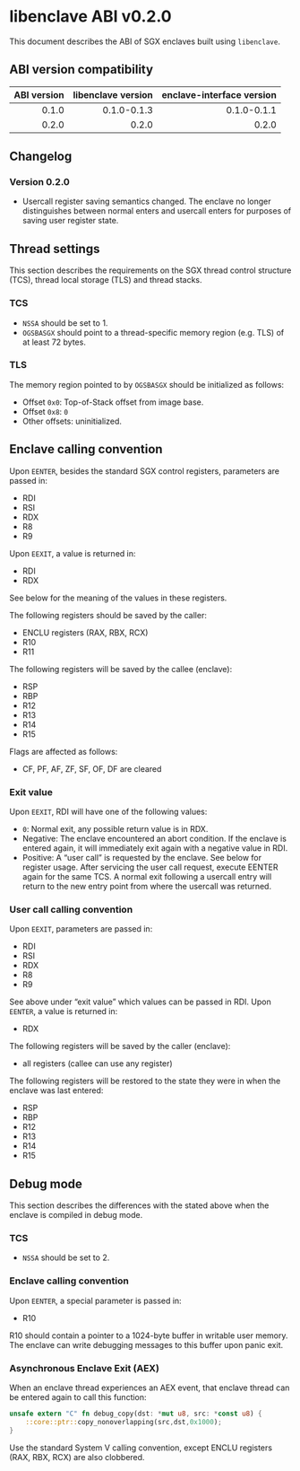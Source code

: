 # libenclave ABI v0.2.0

This document describes the ABI of SGX enclaves built using `libenclave`.

## ABI version compatibility

| ABI version | libenclave version | enclave-interface version |
| -----------:| ------------------:| -------------------------:|
|       0.1.0 |        0.1.0-0.1.3 |               0.1.0-0.1.1 |
|       0.2.0 |              0.2.0 |                     0.2.0 |

## Changelog

### Version 0.2.0

* Usercall register saving semantics changed. The enclave no longer
  distinguishes between normal enters and usercall enters for purposes of
  saving user register state.

## Thread settings

This section describes the requirements on the SGX thread control structure 
(TCS), thread local storage (TLS) and thread stacks.

### TCS

- `NSSA` should be set to 1.
- `OGSBASGX` should point to a thread-specific memory region (e.g. TLS) of at 
  least 72 bytes.

### TLS

The memory region pointed to by `OGSBASGX` should be initialized as follows:

- Offset `0x0`: Top-of-Stack offset from image base.
- Offset `0x8`: `0`
- Other offsets: uninitialized.

## Enclave calling convention

Upon `EENTER`, besides the standard SGX control registers, parameters are 
passed in:

- RDI
- RSI
- RDX
- R8
- R9

Upon `EEXIT`, a value is returned in:

- RDI
- RDX

See below for the meaning of the values in these registers.

The following registers should be saved by the caller:

- ENCLU registers (RAX, RBX, RCX)
- R10
- R11

The following registers will be saved by the callee (enclave):

- RSP
- RBP
- R12
- R13
- R14
- R15

Flags are affected as follows:

- CF, PF, AF, ZF, SF, OF, DF are cleared

### Exit value

Upon `EEXIT`, RDI will have one of the following values:

- `0`: Normal exit, any possible return value is in RDX.
- Negative: The enclave encountered an abort condition. If the enclave is 
  entered again, it will immediately exit again with a negative value in RDI.
- Positive: A “user call” is requested by the enclave. See below for register 
  usage. After servicing the user call request, execute EENTER again for the 
  same TCS. A normal exit following a usercall entry will return to the new
  entry point from where the usercall was returned.

### User call calling convention
  
Upon `EEXIT`, parameters are passed in:

- RDI
- RSI
- RDX
- R8
- R9

See above under “exit value” which values can be passed in RDI. Upon `EENTER`, a value is returned in:

- RDX

The following registers will be saved by the caller (enclave):

- all registers (callee can use any register)

The following registers will be restored to the state they were in when the enclave was last entered:

- RSP
- RBP
- R12
- R13
- R14
- R15

## Debug mode

This section describes the differences with the stated above when the enclave 
is compiled in debug mode.

### TCS

- `NSSA` should be set to 2.

### Enclave calling convention

Upon `EENTER`, a special parameter is passed in:

- R10

R10 should contain a pointer to a 1024-byte buffer in writable user memory. The 
enclave can write debugging messages to this buffer upon panic exit.

### Asynchronous Enclave Exit (AEX)

When an enclave thread experiences an AEX event, that enclave thread can be 
entered again to call this function:

```rust
unsafe extern "C" fn debug_copy(dst: *mut u8, src: *const u8) {
	::core::ptr::copy_nonoverlapping(src,dst,0x1000);
}
```

Use the standard System V calling convention, except ENCLU registers (RAX, RBX, 
RCX) are also clobbered.

